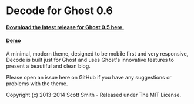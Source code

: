 # Decode for Ghost 0.6
#### [Download the latest release for Ghost 0.5 here.](https://github.com/ScottSmith95/Decode-for-Ghost/releases/download/0.6.4/decode.zip)

#### [Demo](http://decode-ghost-demo.scotthsmith.com)

A minimal, modern theme, designed to be mobile first and very responsive, Decode is built just for Ghost and uses Ghost's innovative features to present a beautiful and clean blog.

Please open an issue here on GitHub if you have any suggestions or problems with the theme.

Copyright (c) 2013-2014 Scott Smith - Released under The MIT License.
